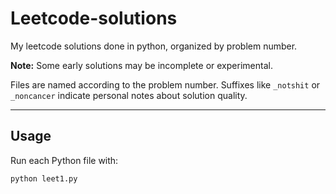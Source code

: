 # Leetcode-solutions
My leetcode solutions done in python, organized by problem number.

**Note:** Some early solutions may be incomplete or experimental.

Files are named according to the problem number. Suffixes like `_notshit` or `_noncancer` indicate personal notes about solution quality.  

---

## Usage
Run each Python file with:
```bash
python leet1.py